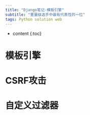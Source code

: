 ```yaml
---
title: "Django笔记-模板引擎"
subtitle: "重量级选手中最有代表性的一位"
tags: Python solution web
---
```




* content
{:toc}





# 模板引擎
# CSRF攻击
# 自定义过滤器